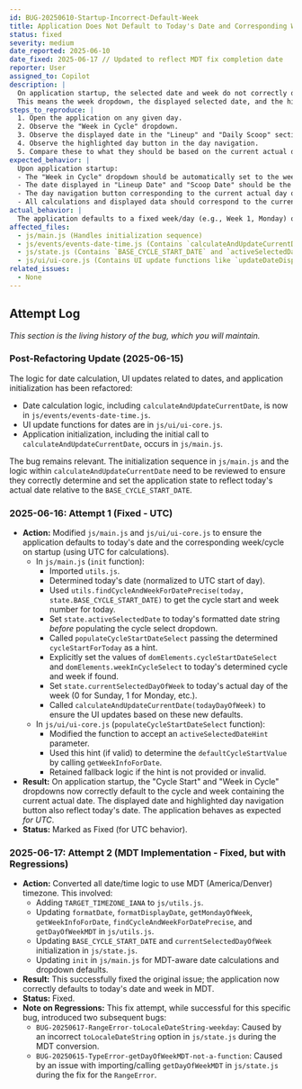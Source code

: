 ```yaml
---
id: BUG-20250610-Startup-Incorrect-Default-Week
title: Application Does Not Default to Today's Date and Corresponding Week on Startup
status: fixed
severity: medium
date_reported: 2025-06-10
date_fixed: 2025-06-17 // Updated to reflect MDT fix completion date
reporter: User
assigned_to: Copilot
description: |
  On application startup, the selected date and week do not correctly default to reflect the current actual date (today's date).
  This means the week dropdown, the displayed selected date, and the highlighted day-of-the-week button do not align with the current day in relation to the defined cycle start date.
steps_to_reproduce: |
  1. Open the application on any given day.
  2. Observe the "Week in Cycle" dropdown.
  3. Observe the displayed date in the "Lineup" and "Daily Scoop" sections.
  4. Observe the highlighted day button in the day navigation.
  5. Compare these to what they should be based on the current actual date and the `BASE_CYCLE_START_DATE` in `js/state.js`.
expected_behavior: |
  Upon application startup:
  - The "Week in Cycle" dropdown should be automatically set to the week that contains the current actual date.
  - The date displayed in "Lineup Date" and "Scoop Date" should be the current actual date.
  - The day navigation button corresponding to the current actual day of the week should be highlighted/selected.
  - All calculations and displayed data should correspond to the current actual date.
actual_behavior: |
  The application defaults to a fixed week/day (e.g., Week 1, Monday) or the last saved state, instead of dynamically adjusting to the current actual date on initial load.
affected_files:
  - js/main.js (Handles initialization sequence)
  - js/events/events-date-time.js (Contains `calculateAndUpdateCurrentDate` and related logic)
  - js/state.js (Contains `BASE_CYCLE_START_DATE` and `activeSelectedDate`)
  - js/ui/ui-core.js (Contains UI update functions like `updateDateDisplays`, `renderDayNavigation`)
related_issues:
  - None
---
```


## Attempt Log
*This section is the living history of the bug, which you will maintain.*

### Post-Refactoring Update (2025-06-15)
The logic for date calculation, UI updates related to dates, and application initialization has been refactored:
- Date calculation logic, including `calculateAndUpdateCurrentDate`, is now in `js/events/events-date-time.js`.
- UI update functions for dates are in `js/ui/ui-core.js`.
- Application initialization, including the initial call to `calculateAndUpdateCurrentDate`, occurs in `js/main.js`.

The bug remains relevant. The initialization sequence in `js/main.js` and the logic within `calculateAndUpdateCurrentDate` need to be reviewed to ensure they correctly determine and set the application state to reflect today's actual date relative to the `BASE_CYCLE_START_DATE`.

### 2025-06-16: Attempt 1 (Fixed - UTC)
- **Action:** Modified `js/main.js` and `js/ui/ui-core.js` to ensure the application defaults to today's date and the corresponding week/cycle on startup (using UTC for calculations).
  - In `js/main.js` (`init` function):
    - Imported `utils.js`.
    - Determined today's date (normalized to UTC start of day).
    - Used `utils.findCycleAndWeekForDatePrecise(today, state.BASE_CYCLE_START_DATE)` to get the cycle start and week number for today.
    - Set `state.activeSelectedDate` to today's formatted date string *before* populating the cycle select dropdown.
    - Called `populateCycleStartDateSelect` passing the determined `cycleStartForToday` as a hint.
    - Explicitly set the values of `domElements.cycleStartDateSelect` and `domElements.weekInCycleSelect` to today's determined cycle and week if found.
    - Set `state.currentSelectedDayOfWeek` to today's actual day of the week (0 for Sunday, 1 for Monday, etc.).
    - Called `calculateAndUpdateCurrentDate(todayDayOfWeek)` to ensure the UI updates based on these new defaults.
  - In `js/ui/ui-core.js` (`populateCycleStartDateSelect` function):
    - Modified the function to accept an `activeSelectedDateHint` parameter.
    - Used this hint (if valid) to determine the `defaultCycleStartValue` by calling `getWeekInfoForDate`.
    - Retained fallback logic if the hint is not provided or invalid.
- **Result:** On application startup, the "Cycle Start" and "Week in Cycle" dropdowns now correctly default to the cycle and week containing the current actual date. The displayed date and highlighted day navigation button also reflect today's date. The application behaves as expected *for UTC*.
- **Status:** Marked as Fixed (for UTC behavior).

### 2025-06-17: Attempt 2 (MDT Implementation - Fixed, but with Regressions)
- **Action:** Converted all date/time logic to use MDT (America/Denver) timezone. This involved:
    - Adding `TARGET_TIMEZONE_IANA` to `js/utils.js`.
    - Updating `formatDate`, `formatDisplayDate`, `getMondayOfWeek`, `getWeekInfoForDate`, `findCycleAndWeekForDatePrecise`, and `getDayOfWeekMDT` in `js/utils.js`.
    - Updating `BASE_CYCLE_START_DATE` and `currentSelectedDayOfWeek` initialization in `js/state.js`.
    - Updating `init` in `js/main.js` for MDT-aware date calculations and dropdown defaults.
- **Result:** This successfully fixed the original issue; the application now correctly defaults to today's date and week in MDT.
- **Status:** Fixed.
- **Note on Regressions:** This fix attempt, while successful for this specific bug, introduced two subsequent bugs:
    - `BUG-20250617-RangeError-toLocaleDateString-weekday`: Caused by an incorrect `toLocaleDateString` option in `js/state.js` during the MDT conversion.
    - `BUG-20250615-TypeError-getDayOfWeekMDT-not-a-function`: Caused by an issue with importing/calling `getDayOfWeekMDT` in `js/state.js` during the fix for the `RangeError`.
